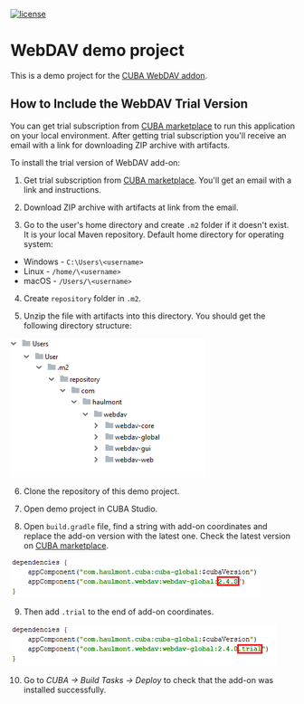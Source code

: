 [![license](https://img.shields.io/badge/license-Apache%20License%202.0-blue.svg?style=flat)](http://www.apache.org/licenses/LICENSE-2.0)

# WebDAV demo project

This is a demo project for the [CUBA WebDAV addon](https://www.cuba-platform.com/marketplace/webdav/).

## How to Include the WebDAV Trial Version 

You can get trial subscription from [CUBA marketplace](https://www.cuba-platform.com/marketplace/webdav/) to run this application on your local environment. After getting trial subscription you'll receive an email with a link for downloading ZIP archive with artifacts.

To install the trial version of WebDAV add-on:
1. Get trial subscription from [CUBA marketplace](https://www.cuba-platform.com/marketplace/webdav/). You'll get an email with a link and instructions.

2. Download ZIP archive with artifacts at link from the email.

3. Go to the user's home directory and create `.m2` folder if it doesn't exist. It is your local Maven repository. Default home directory for operating system:

  * Windows - `C:\Users\<username>`
  * Linux - `/home/\<username>`
  * macOS - `/Users/\<username>`

4. Create `repository` folder in `.m2`.

5. Unzip the file with artifacts into this directory. You should get the following directory structure:

 ![structure](images/structure.png)
 
6. Clone the repository of this demo project.

7. Open demo project in CUBA Studio.

8. Open `build.gradle` file, find a string with add-on coordinates and replace the add-on version with the latest one. Check the latest version on [CUBA marketplace](https://www.cuba-platform.com/marketplace/webdav/).

 ![version](images/version.png)
 
9. Then add `.trial` to the end of add-on coordinates.

 ![trial](images/trial.png)
 
10. Go to *CUBA -> Build Tasks -> Deploy* to check that the add-on was installed successfully.